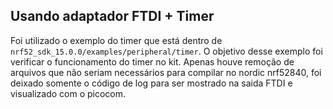 ## Usando adaptador FTDI + Timer

Foi utilizado o exemplo do timer que está dentro de
```nrf52_sdk_15.0.0/examples/peripheral/timer```. O objetivo desse exemplo foi verificar o funcionamento do timer no kit. Apenas houve remoção de arquivos que não seriam necessários para compilar no nordic nrf52840, foi deixado somente o código de log para ser mostrado na saida FTDI e visualizado com o picocom.